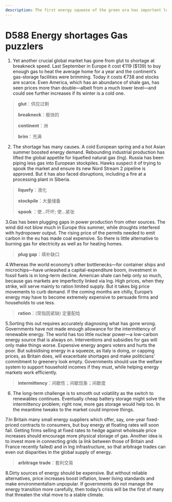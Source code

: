 ```yaml
---
description: The first energy squeeze of the green era has important lessons for governments.
---
```


# D588 Energy shortages Gas puzzlers
1. Yet another crucial global market has gone from glut to shortage at breakneck speed. Last September in Europe it cost €119 ($139) to buy enough gas to heat the average home for a year and the continent’s gas-storage facilities were brimming. Today it costs €738 and stocks are scarce. Even America, which has an abundance of shale gas, has seen prices more than double—albeit from a much lower level—and could see further increases if its winter is a cold one.

> **glut**：供应过剩
>
> **breakneck**：极快的
>
> **continent**：洲
>
> **brim**：充满
>

2. The shortage has many causes. A cold European spring and a hot Asian summer boosted energy demand. Rebounding industrial production has lifted the global appetite for liquefied natural gas (lng). Russia has been piping less gas into European stockpiles. Hawks suspect it of trying to spook the market and ensure its new Nord Stream 2 pipeline is approved. But it has also faced disruptions, including a fire at a processing plant in Siberia.

> **liquefy**：液化
>
> **stockpile**：大量储备
>
> **spook** ：使...吓坏; 使...紧张
>

3.Gas has been plugging gaps in power production from other sources. The wind did not blow much in Europe this summer, while droughts interfered with hydropower output. The rising price of the permits needed to emit carbon in the eu has made coal expensive. So there is little alternative to burning gas for electricity as well as for heating homes.

> **plug gap**：填补缺口
>

4.Whereas the world economy’s other bottlenecks—for container ships and microchips—have unleashed a capital-expenditure boom, investment in fossil fuels is in long-term decline. American shale can help only so much, because gas markets are imperfectly linked via lng. High prices, when they strike, will serve mainly to ration limited supply. But it takes big price movements to curb demand. If the coming months are chilly, Europe’s energy may have to become extremely expensive to persuade firms and households to use less.

> **ration**：(常指因紧缺) 定量配给
>

5.Sorting this out requires accurately diagnosing what has gone wrong. Governments have not made enough allowance for the intermittency of renewable energy. The world has too little nuclear power—a low-carbon energy source that is always on. Interventions and subsidies for gas will only make things worse. Expensive energy angers voters and hurts the poor. But subsidising energy in a squeeze, as Italy is doing, or capping prices, as Britain does, will exacerbate shortages and make politicians’ commitment to greenery look empty. Governments should use the welfare system to support household incomes if they must, while helping energy markets work efficiently.

> **intermittency**：间歇性；间歇现象；间歇度
>

6. The long-term challenge is to smooth out volatility as the switch to renewables continues. Eventually cheap battery storage might solve the intermittency problem; right now, more gas storage would help too. In the meantime tweaks to the market could improve things.

7.In Britain many small energy suppliers which offer, say, one-year fixed-priced contracts to consumers, but buy energy at floating rates will soon fail. Getting firms selling at fixed rates to hedge against wholesale price increases should encourage more physical storage of gas. Another idea is to invest more in connecting grids (a link between those of Britain and France recently failed) and in lng infrastructure, so that arbitrage trades can even out disparities in the global supply of energy.

> **arbitrage trade**：套利交易
>

8.Dirty sources of energy should be expensive. But without reliable alternatives, price increases boost inflation, lower living standards and make environmentalism unpopular. If governments do not manage the energy transition more carefully, then today’s crisis will be the first of many that threaten the vital move to a stable climate.

